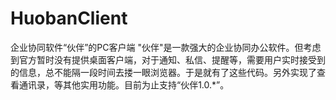 HuobanClient
============

企业协同软件“伙伴”的PC客户端
"伙伴"是一款强大的企业协同办公软件。但考虑到官方暂时没有提供桌面客户端，对于通知、私信、提醒等，需要用户实时接受到的信息，总不能隔一段时间去搂一眼浏览器。于是就有了这些代码。另外实现了查看通讯录，等其他实用功能。目前为止支持“伙伴1.0.*”。
